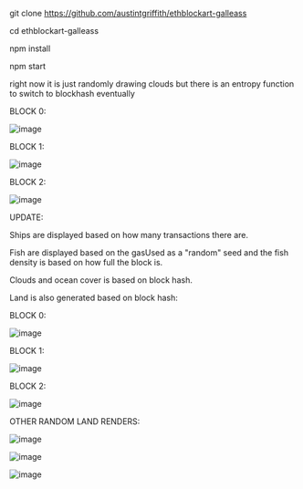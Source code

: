git clone https://github.com/austintgriffith/ethblockart-galleass

cd ethblockart-galleass

npm install

npm start

right now it is just randomly drawing clouds but there is an entropy function to switch to blockhash eventually 



BLOCK 0:

![image](https://user-images.githubusercontent.com/2653167/103427028-3c520180-4b7b-11eb-9858-af56b204d1da.png)




BLOCK 1:

![image](https://user-images.githubusercontent.com/2653167/103427036-51c72b80-4b7b-11eb-9728-01cb635689f2.png)




BLOCK 2: 

![image](https://user-images.githubusercontent.com/2653167/103427052-673c5580-4b7b-11eb-8e62-c0afb762ab47.png)



UPDATE:

Ships are displayed based on how many transactions there are.

Fish are displayed based on the gasUsed as a "random" seed and the fish density is based on how full the block is. 

Clouds and ocean cover is based on block hash.

Land is also generated based on block hash:

BLOCK 0:

![image](https://user-images.githubusercontent.com/2653167/103445125-885d7e80-4c2d-11eb-9230-978c65660b48.png)

BLOCK 1:

![image](https://user-images.githubusercontent.com/2653167/103445133-a1fec600-4c2d-11eb-93aa-6e8ea135f428.png)

BLOCK 2:

![image](https://user-images.githubusercontent.com/2653167/103445139-cb1f5680-4c2d-11eb-974b-33afd21f0960.png)


OTHER RANDOM LAND RENDERS:

![image](https://user-images.githubusercontent.com/2653167/103445148-f013c980-4c2d-11eb-8b8d-84abbff3eddf.png)

![image](https://user-images.githubusercontent.com/2653167/103445157-0b7ed480-4c2e-11eb-8842-c75296cf5013.png)

![image](https://user-images.githubusercontent.com/2653167/103445161-205b6800-4c2e-11eb-9689-3501332e83e3.png)



